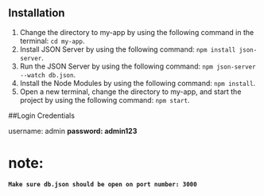 ## Installation

1. Change the directory to my-app by using the following command in the terminal: `cd my-app`.
2. Install JSON Server by using the following command: `npm install json-server`.
3. Run the JSON Server by using the following command: `npm json-server --watch db.json`.
4. Install the Node Modules by using the following command: `npm install`.
5. Open a new terminal, change the directory to my-app, and start the project by using the following command: `npm start`.

##Login Credentials

   username: admin <b/>
   password: admin123

   # note: 
    Make sure db.json should be open on port number: 3000


